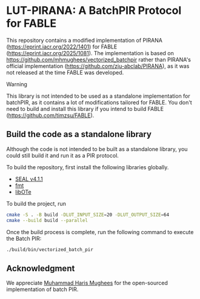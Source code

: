 # LUT-PIRANA: A BatchPIR Protocol for FABLE

This repository contains a modified implementation of PIRANA (https://eprint.iacr.org/2022/1401) for FABLE (https://eprint.iacr.org/2025/1081). The implementation is based on https://github.com/mhmughees/vectorized_batchpir rather than PIRANA's official implementation (https://github.com/zju-abclab/PIRANA), as it was not released at the time FABLE was developed. 

> [!WARNING]
> This library is not intended to be used as a standalone implementation for batchPIR, as it contains a lot of modifications tailored for FABLE. You don't need to build and install this library if you intend to build FABLE (https://github.com/timzsu/FABLE). 

## Build the code as a standalone library

Although the code is not intended to be built as a standalone library, you could still build it and run it as a PIR protocol. 

To build the repository, first install the following libraries globally. 

- [SEAL v4.1.1](https://github.com/microsoft/SEAL/tree/v4.1.1)
- [fmt](https://github.com/fmtlib/fmt)
- [libOTe](https://github.com/osu-crypto/libOTe)

To build the project, run
```bash
cmake -S . -B build -DLUT_INPUT_SIZE=20 -DLUT_OUTPUT_SIZE=64
cmake --build build --parallel
```

Once the build process is complete, run the following command to execute the Batch PIR:

```bash
./build/bin/vectorized_batch_pir
```

## Acknowledgment

We appreciate [Muhammad Haris Mughees](https://mhmughees.github.io) for the open-sourced implementation of batch PIR. 
